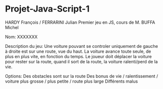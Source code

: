 # Projet-Java-Script-1
HARDY François / FERRARINI Julian
Premier jeu en JS, cours de M. BUFFA Michel

Nom: XXXXXXX

Description du jeu:
    Une voiture pouvant se controler uniquement de gauche à droite est sur une route, vue du haut.
    La voiture avance toute seule, de plus en plus vite, en fonction du temps.
    Le joueur doit déplacer la voiture pour rester sur la route, quand il sort de la route, la voiture ralenti/perd de la vie.
    
    
Options:
    Des obstacles sont sur la route
    Des bonus de vie / ralentissement / voiture plus grosse / plus petite / route plus large
    Différents malus 
    
   
